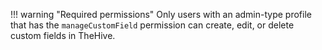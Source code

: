 !!! warning "Required permissions"
    Only users with an admin-type profile that has the `manageCustomField` permission can create, edit, or delete custom fields in TheHive.